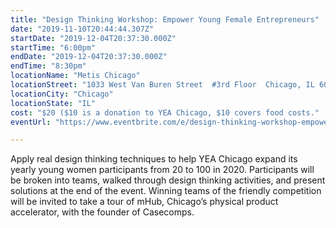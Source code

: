 ```yaml
---
title: "Design Thinking Workshop: Empower Young Female Entrepreneurs"
date: "2019-11-10T20:44:44.307Z"
startDate: "2019-12-04T20:37:30.000Z"
startTime: "6:00pm"
endDate: "2019-12-04T20:37:30.000Z"
endTime: "8:30pm"
locationName: "Metis Chicago"
locationStreet: "1033 West Van Buren Street  #3rd Floor  Chicago, IL 60607"
locationCity: "Chicago"
locationState: "IL"
cost: "$20 ($10 is a donation to YEA Chicago, $10 covers food costs."
eventUrl: "https://www.eventbrite.com/e/design-thinking-workshop-empower-young-female-entrepreneurs-tickets-78908927727?aff=chicagotechevents"

---
```


Apply real design thinking techniques to help YEA Chicago expand its yearly young women participants from 20 to 100 in 2020. Participants will be broken into teams, walked through design thinking activities, and present solutions at the end of the event. Winning teams of the friendly competition will be invited to take a tour of mHub, Chicago’s physical product accelerator, with the founder of Casecomps.

